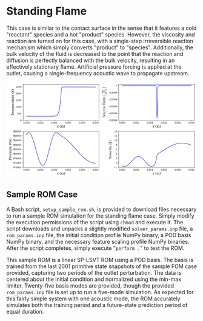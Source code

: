 # Standing Flame

This case is similar to the contact surface in the sense that it features a cold "reactant" species and a hot "product" species. However, the viscosity and reaction are turned on for this case, with a single-step irreversible reaction mechanism which simply converts "product" to "species". Additionally, the bulk velocity of the fluid is decreased to the point that the reaction and diffusion is perfectly balanced with the bulk velocity, resulting in an effectively stationary flame. Artificial pressure forcing is applied at the outlet, causing a single-frequency acoustic wave to propagate upstream.

![Standing flame](../../doc/images/standing_flame.png)

## Sample ROM Case

A Bash script, `setup_sample_rom.sh`, is provided to download files necessary to run a sample ROM simulation for the standing flame case. Simply modify the execution permissions of the script using `chmod` and execute it. The script downloads and unpacks a slightly modified `solver_params.inp` file, a `rom_params.inp` file, the initial condition profile NumPy binary, a POD basis NumPy binary, and the necessary feature scaling profile NumPy binaries. After the script completes, simply execute "`perform .`" to test the ROM.

This sample ROM is a linear SP-LSVT ROM using a POD basis. The basis is trained from the last 2001 primitive state snapshots of the sample FOM case provided, capturing two periods of the outlet perturbation. The data is centered about the initial condition and normalized using the min-max limiter. Twenty-five basis modes are provided, though the provided `rom_params.inp` file is set up to run a five-mode simulation. As expected for this fairly simple system with one acoustic mode, the ROM accurately simulates both the training period and a future-state prediction period of equal duration.
